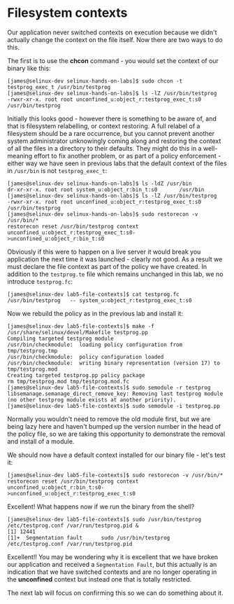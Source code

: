# Filesystem contexts

Our application never switched contexts on execution because we didn't actually change the context on the file itself. Now there are two ways to do this.

The first is to use the **chcon** command - you would set the context of our binary like this:

```
[james@selinux-dev selinux-hands-on-labs]$ sudo chcon -t testprog_exec_t /usr/bin/testprog
[james@selinux-dev selinux-hands-on-labs]$ ls -lZ /usr/bin/testprog
-rwxr-xr-x. root root unconfined_u:object_r:testprog_exec_t:s0 /usr/bin/testprog
```

Initially this looks good - however there is something to be aware of, and that is filesystem relabelling, or context restoring. A full relabel of a filesystem should be a rare occurrence, but you cannot prevent another system administrator unknowingly coming along and restoring the context of all the files in a directory to their defaults. They might do this in a well-meaning effort to fix another problem, or as part of a policy enforcement - either way we have seen in previous labs that the default context of the files in `/usr/bin` is not `testprog_exec_t`:

```
[james@selinux-dev selinux-hands-on-labs]$ ls -ldZ /usr/bin
dr-xr-xr-x. root root system_u:object_r:bin_t:s0       /usr/bin
[james@selinux-dev selinux-hands-on-labs]$ ls -lZ /usr/bin/testprog
-rwxr-xr-x. root root unconfined_u:object_r:testprog_exec_t:s0 /usr/bin/testprog
[james@selinux-dev selinux-hands-on-labs]$ sudo restorecon -v /usr/bin/*
restorecon reset /usr/bin/testprog context unconfined_u:object_r:testprog_exec_t:s0->unconfined_u:object_r:bin_t:s0
```

Obviously if this were to happen on a live server it would break you application the next time it was launched - clearly not good. As a result we must declare the file context as part of the policy we have created. In addition to the `testprog.te` file which remains unchanged in this lab, we no introduce `testprog.fc`:

```
[james@selinux-dev lab5-file-contexts]$ cat testprog.fc
/usr/bin/testprog	-- system_u:object_r:testprog_exec_t:s0
```

Now we rebuild the policy as in the previous lab and install it:

```
[james@selinux-dev lab5-file-contexts]$ make -f /usr/share/selinux/devel/Makefile testprog.pp
Compiling targeted testprog module
/usr/bin/checkmodule:  loading policy configuration from tmp/testprog.tmp
/usr/bin/checkmodule:  policy configuration loaded
/usr/bin/checkmodule:  writing binary representation (version 17) to tmp/testprog.mod
Creating targeted testprog.pp policy package
rm tmp/testprog.mod tmp/testprog.mod.fc
[james@selinux-dev lab5-file-contexts]$ sudo semodule -r testprog
libsemanage.semanage_direct_remove_key: Removing last testprog module (no other testprog module exists at another priority).
[james@selinux-dev lab5-file-contexts]$ sudo semodule -i testprog.pp
```

Normally you wouldn't need to remove the old module first, but we are being lazy here and haven't bumped up the version number in the head of the policy file, so we are taking this opportunity to demonstrate the removal and install of a module.

We should now have a default context installed for our binary file - let's test it:

```
[james@selinux-dev lab5-file-contexts]$ sudo restorecon -v /usr/bin/*
restorecon reset /usr/bin/testprog context unconfined_u:object_r:bin_t:s0->unconfined_u:object_r:testprog_exec_t:s0
```

Excellent! What happens now if we run the binary from the shell?

```
[james@selinux-dev lab5-file-contexts]$ sudo /usr/bin/testprog /etc/testprog.conf /var/run/testprog.pid &
[1] 12441
[1]+  Segmentation fault      sudo /usr/bin/testprog /etc/testprog.conf /var/run/testprog.pid
```

Excellent!! You may be wondering why it is excellent that we have broken our application and received a `Segmentation Fault`, but this actually is an indication that we have switched contexts and are no longer operating in the **unconfined** context but instead one that is totally restricted. 

The next lab will focus on confirming this so we can do something about it.

